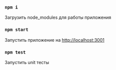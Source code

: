 ### `npm i`

Загрузить node_modules для работы приложения

### `npm start`

Запустить приложение на [http://localhost:3001](http://localhost:3001)

### `npm test`

Запустить unit тесты
